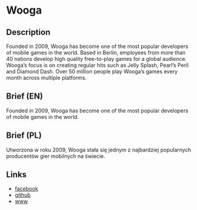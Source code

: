 Wooga
=====

Description
-----------
Founded in 2009, Wooga has become one of the most popular developers of mobile games in the world. Based in Berlin, employees from more than 40 nations develop high quality free-to-play games for a global audience. Wooga’s focus is on creating regular hits such as Jelly Splash, Pearl’s Peril and Diamond Dash. Over 50 million people play Wooga’s games every month across multiple platforms.


Brief (EN)
----------
Founded in 2009, Wooga has become one of the most popular developers of mobile games in the world.


Brief (PL)
----------
Utworzona w roku 2009, Wooga stała się jednym z najbardziej popularnych producentów gier mobilnych na świecie.


Links
-----
- [facebook](https://www.facebook.com/wooga)
- [github](https://github.com/wooga)
- [www](http://www.wooga.com/)
